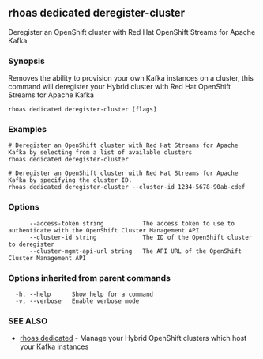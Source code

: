 ## rhoas dedicated deregister-cluster

Deregister an OpenShift cluster with Red Hat OpenShift Streams for Apache Kafka

### Synopsis

Removes the ability to provision your own Kafka instances on a cluster, this command will deregister your 
Hybrid cluster with Red Hat OpenShift Streams for Apache Kafka


```
rhoas dedicated deregister-cluster [flags]
```

### Examples

```
# Deregister an OpenShift cluster with Red Hat Streams for Apache Kafka by selecting from a list of available clusters
rhoas dedicated deregister-cluster

# Deregister an OpenShift cluster with Red Hat Streams for Apache Kafka by specifying the cluster ID.
rhoas dedicated deregister-cluster --cluster-id 1234-5678-90ab-cdef

```

### Options

```
      --access-token string           The access token to use to authenticate with the OpenShift Cluster Management API
      --cluster-id string             The ID of the OpenShift cluster to deregister
      --cluster-mgmt-api-url string   The API URL of the OpenShift Cluster Management API
```

### Options inherited from parent commands

```
  -h, --help      Show help for a command
  -v, --verbose   Enable verbose mode
```

### SEE ALSO

* [rhoas dedicated](rhoas_dedicated.md)	 - Manage your Hybrid OpenShift clusters which host your Kafka instances

